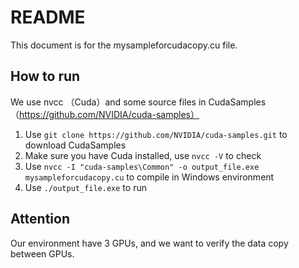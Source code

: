 # README
This document is for the mysampleforcudacopy.cu file.

## How to run
We use nvcc （Cuda）and some source files in CudaSamples （https://github.com/NVIDIA/cuda-samples）
1. Use `git clone https://github.com/NVIDIA/cuda-samples.git` to download CudaSamples
2. Make sure you have Cuda installed, use `nvcc -V` to check
3. Use `nvcc -I "cuda-samples\Common" -o output_file.exe mysampleforcudacopy.cu` to compile in Windows environment
4. Use `./output_file.exe` to run

## Attention
Our environment have 3 GPUs, and we want to verify the data copy between GPUs.

